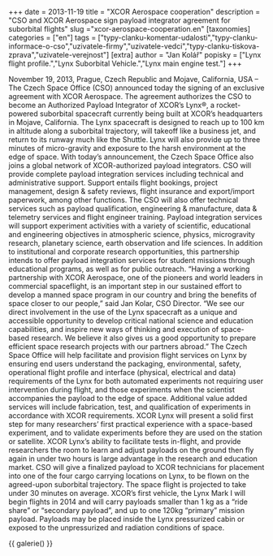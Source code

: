 +++
date = 2013-11-19
title = "XCOR Aerospace cooperation"
description = "CSO and XCOR Aerospace sign payload integrator agreement for suborbital flights"
slug ="xcor-aerospace-cooperation.en"
[taxonomies]
categories = ["en"]
tags = ["typy-clanku-komentar-udalosti","typy-clanku-informace-o-cso","uzivatele-firmy","uzivatele-vedci","typy-clanku-tiskova-zprava","uzivatele-verejnost"]
[extra]
author = "Jan Kolář"
popisky = ["Lynx flight profile.","Lynx Suborbital Vehicle.","Lynx main engine test."]
+++

November 19, 2013, Prague, Czech Republic and Mojave, California, USA – The Czech Space Office (CSO) announced today the signing of an exclusive agreement with XCOR Aerospace. The agreement authorizes the CSO to become an Authorized Payload Integrator of XCOR’s Lynx®, a rocket-powered suborbital spacecraft currently being built at XCOR’s headquarters in Mojave, California. The Lynx spacecraft is designed to reach up to 100 km in altitude along a suborbital trajectory, will takeoff like a business jet, and return to its runway much like the Shuttle. Lynx will also provide up to three minutes of micro-gravity and exposure to the harsh environment at the edge of space. With today’s announcement, the Czech Space Office also joins a global network of XCOR-authorized payload integrators. CSO will provide complete payload integration services including technical and administrative support. Support entails flight bookings, project management, design & safety reviews, flight insurance and export/import paperwork, among other functions. The CSO will also offer technical services such as payload qualification, engineering & manufacture, data & telemetry services and flight engineer training. Payload integration services will support experiment activities with a variety of scientific, educational and engineering objectives in atmospheric science, physics, microgravity research, planetary science, earth observation and life sciences. In addition to institutional and corporate research opportunities, this partnership intends to offer payload integration services for student missions through educational programs, as well as for public outreach. “Having a working partnership with XCOR Aerospace, one of the pioneers and world leaders in commercial spaceflight, is an important step in our sustained effort to develop a manned space program in our country and bring the benefits of space closer to our people,” said Jan Kolar, CSO Director. “We see our direct involvement in the use of the Lynx spacecraft as a unique and accessible opportunity to develop critical national science and education capabilities, and inspire new ways of thinking and execution of space-based research. We believe it also gives us a good opportunity to prepare efficient space research projects with our partners abroad.” The Czech Space Office will help facilitate and provision flight services on Lynx by ensuring end users understand the packaging, environmental, safety, operational flight profile and interface (physical, electrical and data) requirements of the Lynx for both automated experiments not requiring user intervention during flight, and those experiments when the scientist accompanies the payload to the edge of space. Additional value added services will include fabrication, test, and qualification of experiments in accordance with XCOR requirements. XCOR Lynx will present a solid first step for many researchers’ first practical experience with a space-based experiment, and to validate experiments before they are used on the station or satellite. XCOR Lynx’s ability to facilitate tests in-flight, and provide researchers the room to learn and adjust payloads on the ground then fly again in under two hours is large advantage in the research and education market. CSO will give a finalized payload to XCOR technicians for placement into one of the four cargo carrying locations on Lynx, to be flown on the agreed-upon suborbital trajectory. The space flight is projected to take under 30 minutes on average. XCOR’s first vehicle, the Lynx Mark I will begin flights in 2014 and will carry payloads smaller than 1 kg as a “ride share” or “secondary payload”, and up to one 120kg “primary” mission payload. Payloads may be placed inside the Lynx pressurized cabin or exposed to the unpressurized and radiation conditions of space.

{{ galerie() }}
